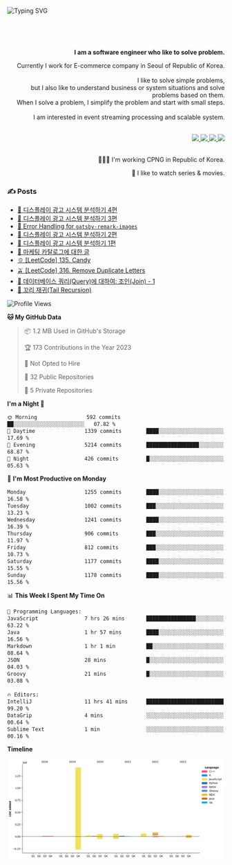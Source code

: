 ![Typing SVG](https://readme-typing-svg.herokuapp.com/?lines=Hello,+I'm+Changkwon+😎&height=150&width=1024&size=40&color=458588&background=282828&center=true&vCenter=true&multiline=false&duration=2000&pause=0)

<div align=right>
  <br/>
  <br/>  
  <br/>
  
  **I am a software engineer who like to solve problem.**<br/>
  
  Currently I work for E-commerce company in Seoul of Republic of Korea.<br/>
  <br/>
  I like to solve simple problems,<br/>
  but I also like to understand business or system situations and solve problems based on them.<br/>
  When I solve a problem, I simplify the problem and start with small steps.<br/>
  <br/>
  I am interested in event streaming processing and scalable system.<br/>
  <br/>
  
  <a href="https://about.spearkkk.dev/" target="_blank">
    <img src="https://img.shields.io/badge/website-305D61.svg?&style=for-the-badge&logo=About.me&logoColor=ffffff&labelColor=305D61&logoWidth=20"/>
  </a>
  <a href="https://www.linkedin.com/in/changkwon-jeong-754376135/" target="_blank">
    <img src="https://img.shields.io/badge/LinkedIn-305D61.svg?&style=for-the-badge&logo=linkedin&logoColor=ffffff&labelColor=305D61&logoWidth=20"/>
  </a>
  <a href="https://about.spearkkk.dev/resume/" target="_blank">
    <img src="https://img.shields.io/badge/resume-305D61.svg?&style=for-the-badge&logo=ReadtheDocs&logoColor=ffffff&labelColor=305D61&logoWidth=20"/>
  </a>
  <a href="https://spearkkk.dev/" target="_blank">
    <img src="https://img.shields.io/badge/blog-305D61.svg?&style=for-the-badge&logo=ReadtheDocs&logoColor=ffffff&labelColor=305D61&logoWidth=20"/>
  </a>
  
  <br/>
  <br/>
  
  👨🏼‍💻 I'm working CPNG in Republic of Korea.
  <br/>
  
  🍿 I like to watch series & movies.
  <br/>

</div>
  
<div align=left>
  
  <div>
    
  ### ✍️ Posts
    
  </div>
  
  <!-- BLOGPOSTS:START -->
- [🍈 디스플레이 광고 시스템 분석하기 4편](https://spearkkk.dev/display-advertising-system-analysis-4)
- [🍊 디스플레이 광고 시스템 분석하기 3편](https://spearkkk.dev/display-advertising-system-analysis-3)
- [🍉 Error Handling for `gatsby-remark-images`](https://spearkkk.dev/error-handling-for-gatsby-remark-images)
- [🍈 디스플레이 광고 시스템 분석하기 2편](https://spearkkk.dev/display-advertising-system-analysis-2)
- [🍇 디스플레이 광고 시스템 분석하기 1편](https://spearkkk.dev/display-advertising-system-analysis-1)
- [🍋 마케팅 카탈로그에 대한 글](https://spearkkk.dev/about-marketing-catalog)
- [🫑 [LeetCode] 135. Candy](https://spearkkk.dev/leetcode-135-candy)
- [🫒 [LeetCode] 316. Remove Duplicate Letters](https://spearkkk.dev/leetcode-316-remove-duplicate-letters)
- [🍏 데이터베이스 쿼리(Query)에 대하여: 조인(Join) - 1](https://spearkkk.dev/database-query-join-1)
- [🍒 꼬리 재귀(Tail Recursion)](https://spearkkk.dev/tail-recursion)
<!-- BLOGPOSTS:END -->

  
<!--START_SECTION:waka-->
![Profile Views](http://img.shields.io/badge/Profile%20Views-23-blue)

**🐱 My GitHub Data** 

> 📦 1.2 MB Used in GitHub's Storage 
 > 
> 🏆 173 Contributions in the Year 2023
 > 
> 🚫 Not Opted to Hire
 > 
> 📜 32 Public Repositories 
 > 
> 🔑 5 Private Repositories 
 > 
**I'm a Night 🦉** 

```text
🌞 Morning                592 commits         ██░░░░░░░░░░░░░░░░░░░░░░░   07.82 % 
🌆 Daytime                1339 commits        ████░░░░░░░░░░░░░░░░░░░░░   17.69 % 
🌃 Evening                5214 commits        █████████████████░░░░░░░░   68.87 % 
🌙 Night                  426 commits         █░░░░░░░░░░░░░░░░░░░░░░░░   05.63 % 
```
📅 **I'm Most Productive on Monday** 

```text
Monday                   1255 commits        ████░░░░░░░░░░░░░░░░░░░░░   16.58 % 
Tuesday                  1002 commits        ███░░░░░░░░░░░░░░░░░░░░░░   13.23 % 
Wednesday                1241 commits        ████░░░░░░░░░░░░░░░░░░░░░   16.39 % 
Thursday                 906 commits         ███░░░░░░░░░░░░░░░░░░░░░░   11.97 % 
Friday                   812 commits         ███░░░░░░░░░░░░░░░░░░░░░░   10.73 % 
Saturday                 1177 commits        ████░░░░░░░░░░░░░░░░░░░░░   15.55 % 
Sunday                   1178 commits        ████░░░░░░░░░░░░░░░░░░░░░   15.56 % 
```


📊 **This Week I Spent My Time On** 

```text
💬 Programming Languages: 
JavaScript               7 hrs 26 mins       ████████████████░░░░░░░░░   63.22 % 
Java                     1 hr 57 mins        ████░░░░░░░░░░░░░░░░░░░░░   16.56 % 
Markdown                 1 hr 1 min          ██░░░░░░░░░░░░░░░░░░░░░░░   08.64 % 
JSON                     28 mins             █░░░░░░░░░░░░░░░░░░░░░░░░   04.03 % 
Groovy                   21 mins             █░░░░░░░░░░░░░░░░░░░░░░░░   03.08 % 

🔥 Editors: 
IntelliJ                 11 hrs 41 mins      █████████████████████████   99.20 % 
DataGrip                 4 mins              ░░░░░░░░░░░░░░░░░░░░░░░░░   00.64 % 
Sublime Text             1 min               ░░░░░░░░░░░░░░░░░░░░░░░░░   00.16 % 
```

**Timeline**

![Lines of Code chart](https://raw.githubusercontent.com/spearkkk/spearkkk/main/assets/bar_graph.png)


<!--END_SECTION:waka-->
</div>

